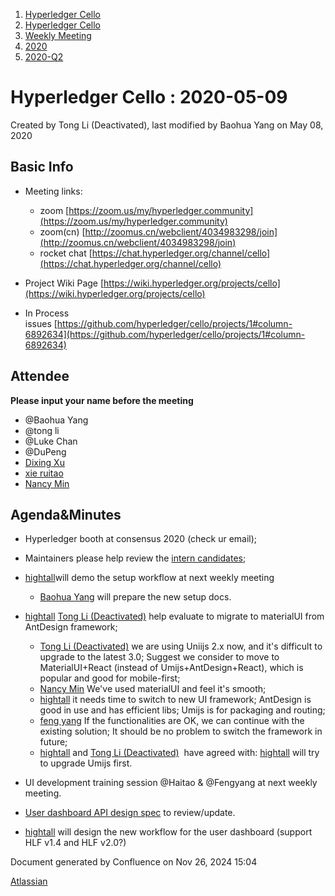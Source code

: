 1. [Hyperledger Cello](index.html)
2. [Hyperledger Cello](Hyperledger-Cello_21659650.html)
3. [Weekly Meeting](Weekly-Meeting_21659700.html)
4. [2020](2020_45350984.html)
5. [2020-Q2](2020-Q2_21660279.html)

# Hyperledger Cello : 2020-05-09

Created by Tong Li (Deactivated), last modified by Baohua Yang on May 08, 2020

## Basic Info

- Meeting links:
  
  - zoom [https://zoom.us/my/hyperledger.community](https://zoom.us/my/hyperledger.community)
  - zoom(cn) [http://zoomus.cn/webclient/4034983298/join](http://zoomus.cn/webclient/4034983298/join)
  - rocket chat [https://chat.hyperledger.org/channel/cello](https://chat.hyperledger.org/channel/cello)
- Project Wiki Page [https://wiki.hyperledger.org/projects/cello](https://wiki.hyperledger.org/projects/cello)
- In Process issues [https://github.com/hyperledger/cello/projects/1#column-6892634](https://github.com/hyperledger/cello/projects/1#column-6892634)

## Attendee

**Please input your name before the meeting** 

- @Baohua Yang
- @tong li
- @Luke Chan
- @DuPeng
- [Dixing Xu](https://lf-hyperledger.atlassian.net/wiki/people/557058:cd50c900-e1ff-4489-b6ea-bbeeced4eb6d?ref=confluence)
- [xie ruitao](https://lf-hyperledger.atlassian.net/wiki/people/712020:cace9683-5e46-440f-b1f2-7b9ce2c2bd7c?ref=confluence)
- [Nancy Min](https://lf-hyperledger.atlassian.net/wiki/people/5cf6a5fc8ba9c50f2f945adf?ref=confluence)

## Agenda&amp;Minutes

- Hyperledger booth at consensus 2020 (check ur email);
- Maintainers please help review the [intern candidates](https://people.communitybridge.org/project/c13790aa-d331-4c1f-9d21-071eba77229c);
- [hightall](https://lf-hyperledger.atlassian.net/wiki/people/70121:e9c4e0e0-079d-423a-b406-d1bcab2e0194?ref=confluence)will demo the setup workflow at next weekly meeting
  
  - [Baohua Yang](https://lf-hyperledger.atlassian.net/wiki/people/557058:17d87dbf-05fe-4c1b-84cf-fd69f7fcbb20?ref=confluence) will prepare the new setup docs.
- [hightall](https://lf-hyperledger.atlassian.net/wiki/people/70121:e9c4e0e0-079d-423a-b406-d1bcab2e0194?ref=confluence) [Tong Li (Deactivated)](https://lf-hyperledger.atlassian.net/wiki/people/712020:7579aadb-a578-4296-b576-84509b88eb92?ref=confluence) help evaluate to migrate to materialUI from AntDesign framework;
  
  - [Tong Li (Deactivated)](https://lf-hyperledger.atlassian.net/wiki/people/712020:7579aadb-a578-4296-b576-84509b88eb92?ref=confluence) we are using Uniijs 2.x now, and it's difficult to upgrade to the latest 3.0; Suggest we consider to move to MaterialUI+React (instead of Umijs+AntDesign+React), which is popular and good for mobile-first;
  - [Nancy Min](https://lf-hyperledger.atlassian.net/wiki/people/5cf6a5fc8ba9c50f2f945adf?ref=confluence) We've used materialUI and feel it's smooth;
  - [hightall](https://lf-hyperledger.atlassian.net/wiki/people/70121:e9c4e0e0-079d-423a-b406-d1bcab2e0194?ref=confluence) it needs time to switch to new UI framework; AntDesign is good in use and has efficient libs; Umijs is for packaging and routing;
  - [feng yang](https://lf-hyperledger.atlassian.net/wiki/people/712020:23894469-5964-413e-bde8-8baa9f37d28d?ref=confluence) If the functionalities are OK, we can continue with the existing solution; It should be no problem to switch the framework in future;
  - [hightall](https://lf-hyperledger.atlassian.net/wiki/people/70121:e9c4e0e0-079d-423a-b406-d1bcab2e0194?ref=confluence) and [Tong Li (Deactivated)](https://lf-hyperledger.atlassian.net/wiki/people/712020:7579aadb-a578-4296-b576-84509b88eb92?ref=confluence)  have agreed with: [hightall](https://lf-hyperledger.atlassian.net/wiki/people/70121:e9c4e0e0-079d-423a-b406-d1bcab2e0194?ref=confluence) will try to upgrade Umijs first.
- UI development training session @Haitao &amp; @Fengyang at next weekly meeting.
- [User dashboard API design spec](https://docs.google.com/document/d/129uzVcBzPspgNG7M1yaWMyJJ7Rz3YReScsNP2KYy568/edit) to review/update.
- [hightall](https://lf-hyperledger.atlassian.net/wiki/people/70121:e9c4e0e0-079d-423a-b406-d1bcab2e0194?ref=confluence) will design the new workflow for the user dashboard (support HLF v1.4 and HLF v2.0?)

Document generated by Confluence on Nov 26, 2024 15:04

[Atlassian](http://www.atlassian.com/)
